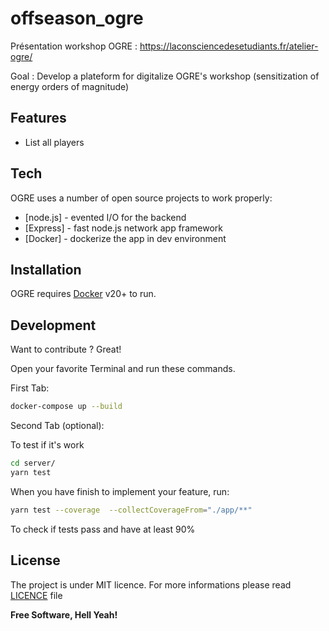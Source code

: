 # offseason_ogre

Présentation workshop OGRE : https://laconsciencedesetudiants.fr/atelier-ogre/

Goal : Develop a plateform for digitalize OGRE's workshop (sensitization of energy orders of magnitude)

## Features

- List all players

## Tech

OGRE uses a number of open source projects to work properly:

- [node.js] - evented I/O for the backend
- [Express] - fast node.js network app framework
- [Docker] - dockerize the app in  dev environment

## Installation

OGRE requires [Docker](https://www.docker.com/) v20+ to run.

## Development

Want to contribute ? Great!

Open your favorite Terminal and run these commands.

First Tab:

```sh
docker-compose up --build
```

Second Tab (optional):

To test if it's work

```sh
cd server/
yarn test
```

When you have finish to implement your feature, run:
```sh
yarn test --coverage  --collectCoverageFrom="./app/**"
```

To check if tests pass and have at least 90%


## License

The project is under MIT licence. For more informations please read [LICENCE](https://github.com/dataforgoodfr/offseason_ogre/blob/master/LICENSE) file

**Free Software, Hell Yeah!**
